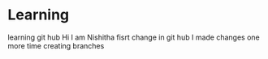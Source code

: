 # Learning
learning git hub
Hi 
I am Nishitha
fisrt change in git hub
I made changes one more time
creating branches